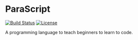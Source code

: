 # ParaScript

[![Build Status](https://travis-ci.org/abhinavtripathy/ParaScript.svg?branch=master)](https://travis-ci.org/abhinavtripathy/ParaScript)
[![License](http://img.shields.io/badge/License-MIT-brightgreen.svg)](./LICENSE)

A programming language to teach beginners to learn to code.
